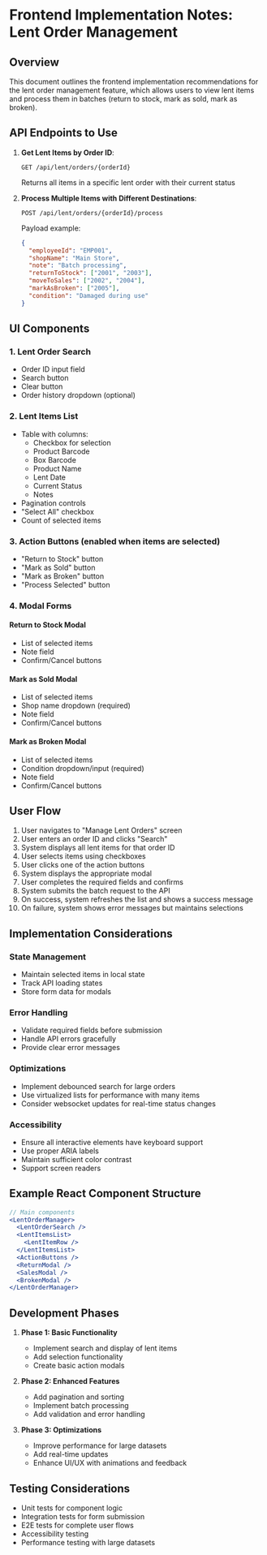 # Frontend Implementation Notes: Lent Order Management

## Overview
This document outlines the frontend implementation recommendations for the lent order management feature, which allows users to view lent items and process them in batches (return to stock, mark as sold, mark as broken).

## API Endpoints to Use

1. **Get Lent Items by Order ID**:
   ```
   GET /api/lent/orders/{orderId}
   ```
   Returns all items in a specific lent order with their current status

2. **Process Multiple Items with Different Destinations**:
   ```
   POST /api/lent/orders/{orderId}/process
   ```
   Payload example:
   ```json
   {
     "employeeId": "EMP001",
     "shopName": "Main Store",
     "note": "Batch processing",
     "returnToStock": ["2001", "2003"],
     "moveToSales": ["2002", "2004"],
     "markAsBroken": ["2005"],
     "condition": "Damaged during use"
   }
   ```

## UI Components

### 1. Lent Order Search
- Order ID input field
- Search button
- Clear button
- Order history dropdown (optional)

### 2. Lent Items List
- Table with columns:
  - Checkbox for selection
  - Product Barcode
  - Box Barcode
  - Product Name
  - Lent Date
  - Current Status
  - Notes
- Pagination controls
- "Select All" checkbox
- Count of selected items

### 3. Action Buttons (enabled when items are selected)
- "Return to Stock" button
- "Mark as Sold" button
- "Mark as Broken" button
- "Process Selected" button

### 4. Modal Forms

#### Return to Stock Modal
- List of selected items
- Note field
- Confirm/Cancel buttons

#### Mark as Sold Modal
- List of selected items
- Shop name dropdown (required)
- Note field
- Confirm/Cancel buttons

#### Mark as Broken Modal
- List of selected items
- Condition dropdown/input (required)
- Note field
- Confirm/Cancel buttons

## User Flow

1. User navigates to "Manage Lent Orders" screen
2. User enters an order ID and clicks "Search"
3. System displays all lent items for that order ID
4. User selects items using checkboxes
5. User clicks one of the action buttons
6. System displays the appropriate modal
7. User completes the required fields and confirms
8. System submits the batch request to the API
9. On success, system refreshes the list and shows a success message
10. On failure, system shows error messages but maintains selections

## Implementation Considerations

### State Management
- Maintain selected items in local state
- Track API loading states
- Store form data for modals

### Error Handling
- Validate required fields before submission
- Handle API errors gracefully
- Provide clear error messages

### Optimizations
- Implement debounced search for large orders
- Use virtualized lists for performance with many items
- Consider websocket updates for real-time status changes

### Accessibility
- Ensure all interactive elements have keyboard support
- Use proper ARIA labels
- Maintain sufficient color contrast
- Support screen readers

## Example React Component Structure

```jsx
// Main components
<LentOrderManager>
  <LentOrderSearch />
  <LentItemsList>
    <LentItemRow />
  </LentItemsList>
  <ActionButtons />
  <ReturnModal />
  <SalesModal />
  <BrokenModal />
</LentOrderManager>
```

## Development Phases

1. **Phase 1: Basic Functionality**
   - Implement search and display of lent items
   - Add selection functionality
   - Create basic action modals

2. **Phase 2: Enhanced Features**
   - Add pagination and sorting
   - Implement batch processing
   - Add validation and error handling

3. **Phase 3: Optimizations**
   - Improve performance for large datasets
   - Add real-time updates
   - Enhance UI/UX with animations and feedback

## Testing Considerations

- Unit tests for component logic
- Integration tests for form submission
- E2E tests for complete user flows
- Accessibility testing
- Performance testing with large datasets 